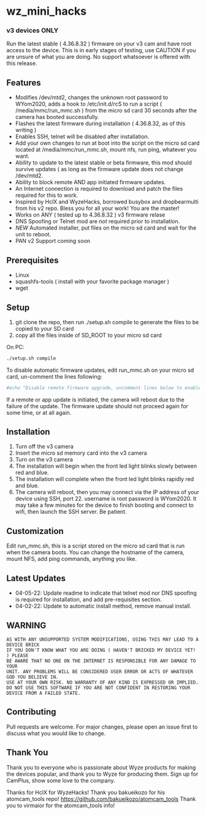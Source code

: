 # wz_mini_hacks
### v3 devices ONLY

Run the latest stable ( 4.36.8.32 ) firmware on your v3 cam and have root access to the device.  This is in early stages of testing, use CAUTION if you are unsure of what you are doing.  No support whatsoever is offered with this release.

## Features

* Modifies /dev/mtd2, changes the unknown root password to WYom2020, adds a hook to /etc/init.d/rcS to run a script ( /media/mmc/run_mmc.sh ) from the micro sd card 30 seconds after the camera has booted successfully.  
* Flashes the latest firmware during installation ( 4.36.8.32, as of this writing )
* Enables SSH, telnet will be disabled after installation.
* Add your own changes to run at boot into the script on the micro sd card located at /media/mmc/run_mmc.sh, mount nfs, run ping, whatever you want.
* Ability to update to the latest stable or beta firmware, this mod should survive updates ( as long as the firmware update does not change /dev/mtd2.
* Ability to block remote AND app initiated firmware updates.
* An Internet connection is required to download and patch the files required for this to work.
* Inspired by HclX and WyzeHacks, borrowed busybox and dropbearmulti from his v2 repo.  Bless you for all your work!  You are the master!
* Works on ANY ( tested up to 4.36.8.32 ) v3 firmware relase
* DNS Spoofing or Telnet mod are *not* required prior to installation.
* *NEW* Automated installer, put files on the micro sd card and wait for the unit to reboot.
* PAN v2 Support coming soon

## Prerequisites

* Linux
* squashfs-tools ( install with your favorite package manager )
* wget

## Setup

1. git clone the repo, then run ./setup.sh compile to generate the files to be copied to your SD card
2. copy all the files inside of SD_ROOT to your micro sd card

On PC:
```bash
./setup.sh compile
```
To disable automatic firmware updates, edit run_mmc.sh on your micro sd card, un-comment the lines following:
```bash
#echo "Disable remote firmware upgrade, uncomment lines below to enable"
```

If a remote or app update is initiated, the camera will reboot due to the failure of the update.  The firmware update should not proceed again for some time, or at all again.

## Installation
1. Turn off the v3 camera
2. Insert the micro sd memory card into the v3 camera
3. Turn on the v3 camera
4. The installation will begin when the front led light blinks slowly between red and blue.
5. The installation will complete when the front led light blinks rapidly red and blue.
6. The camera will reboot, then you may connect via the IP address of your device using SSH, port 22.  username is root password is WYom2020.  It may take a few minutes for the device to finish booting and connect to wifi, then launch the SSH server.  Be patient.
## Customization

Edit run_mmc.sh, this is a script stored on the micro sd card that is run when the camera boots.  You can change the hostname of the camera, mount NFS, add ping commands, anything you like.

## Latest Updates

* 04-05-22:  Update readme to indicate that telnet mod nor DNS spoofing is required for installation, and add pre-requisites section.
* 04-02-22:  Update to automatic install method, remove manual install.  

## WARNING
```
AS WITH ANY UNSUPPORTED SYSTEM MODIFICATIONS, USING THIS MAY LEAD TO A DEVICE BRICK
IF YOU DON'T KNOW WHAT YOU ARE DOING ( HAVEN'T BRICKED MY DEVICE YET! ) PLEASE
BE AWARE THAT NO ONE ON THE INTERNET IS RESPONSIBLE FOR ANY DAMAGE TO YOUR
UNIT. ANY PROBLEMS WILL BE CONSIDERED USER ERROR OR ACTS OF WHATEVER GOD YOU BELIEVE IN.
USE AT YOUR OWN RISK. NO WARRANTY OF ANY KIND IS EXPRESSED OR IMPLIED. 
DO NOT USE THIS SOFTWARE IF YOU ARE NOT CONFIDENT IN RESTORING YOUR DEVICE FROM A FAILED STATE.
```

## Contributing
Pull requests are welcome. For major changes, please open an issue first to discuss what you would like to change.

## Thank You
Thank you to everyone who is passionate about Wyze products for making the devices popular, and thank you to Wyze for producing them.  Sign up for CamPlus, show some love to the company.

Thanks for HclX for WyzeHacks!
Thank you bakueikozo for his atomcam_tools repo! https://github.com/bakueikozo/atomcam_tools
Thank you to virmaior for the atomcam_tools info!

